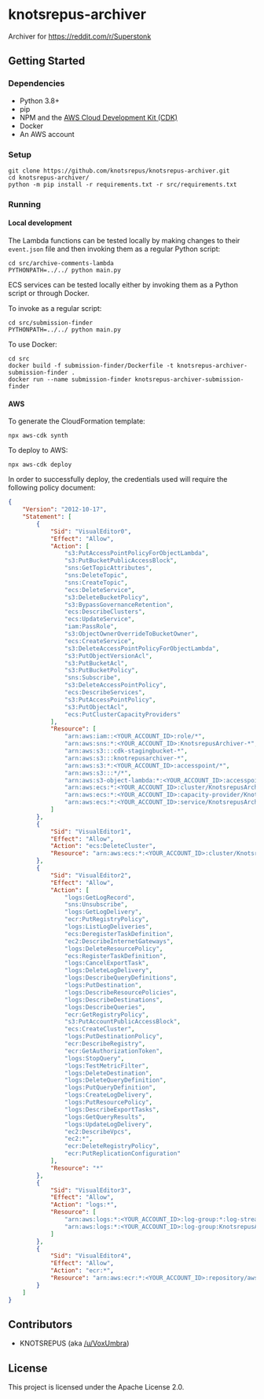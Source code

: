 # knotsrepus-archiver

Archiver for https://reddit.com/r/Superstonk

## Getting Started

### Dependencies

- Python 3.8+
- pip
- NPM and the [AWS Cloud Development Kit (CDK)](https://github.com/aws/aws-cdk)
- Docker
- An AWS account

### Setup

```shell
git clone https://github.com/knotsrepus/knotsrepus-archiver.git
cd knotsrepus-archiver/
python -m pip install -r requirements.txt -r src/requirements.txt
```

### Running

#### Local development
The Lambda functions can be tested locally by making changes to their `event.json` file and then
invoking them as a regular Python script:

```shell
cd src/archive-comments-lambda
PYTHONPATH=../../ python main.py 
```

ECS services can be tested locally either by invoking them as a Python script or through Docker.

To invoke as a regular script:

```shell
cd src/submission-finder
PYTHONPATH=../../ python main.py
```

To use Docker:

```shell
cd src
docker build -f submission-finder/Dockerfile -t knotsrepus-archiver-submission-finder .
docker run --name submission-finder knotsrepus-archiver-submission-finder
```

#### AWS
To generate the CloudFormation template:
```shell
npx aws-cdk synth
```

To deploy to AWS:
```shell
npx aws-cdk deploy
```

In order to successfully deploy, the credentials used will require the following policy document:

```json
{
    "Version": "2012-10-17",
    "Statement": [
        {
            "Sid": "VisualEditor0",
            "Effect": "Allow",
            "Action": [
                "s3:PutAccessPointPolicyForObjectLambda",
                "s3:PutBucketPublicAccessBlock",
                "sns:GetTopicAttributes",
                "sns:DeleteTopic",
                "sns:CreateTopic",
                "ecs:DeleteService",
                "s3:DeleteBucketPolicy",
                "s3:BypassGovernanceRetention",
                "ecs:DescribeClusters",
                "ecs:UpdateService",
                "iam:PassRole",
                "s3:ObjectOwnerOverrideToBucketOwner",
                "ecs:CreateService",
                "s3:DeleteAccessPointPolicyForObjectLambda",
                "s3:PutObjectVersionAcl",
                "s3:PutBucketAcl",
                "s3:PutBucketPolicy",
                "sns:Subscribe",
                "s3:DeleteAccessPointPolicy",
                "ecs:DescribeServices",
                "s3:PutAccessPointPolicy",
                "s3:PutObjectAcl",
                "ecs:PutClusterCapacityProviders"
            ],
            "Resource": [
                "arn:aws:iam::<YOUR_ACCOUNT_ID>:role/*",
                "arn:aws:sns:*:<YOUR_ACCOUNT_ID>:KnotsrepusArchiver-*",
                "arn:aws:s3:::cdk-stagingbucket-*",
                "arn:aws:s3:::knotrepusarchiver-*",
                "arn:aws:s3:*:<YOUR_ACCOUNT_ID>:accesspoint/*",
                "arn:aws:s3:::*/*",
                "arn:aws:s3-object-lambda:*:<YOUR_ACCOUNT_ID>:accesspoint/*",
                "arn:aws:ecs:*:<YOUR_ACCOUNT_ID>:cluster/KnotsrepusArchiver-*",
                "arn:aws:ecs:*:<YOUR_ACCOUNT_ID>:capacity-provider/KnotsrepusArchiver-*",
                "arn:aws:ecs:*:<YOUR_ACCOUNT_ID>:service/KnotsrepusArchiver-*"
            ]
        },
        {
            "Sid": "VisualEditor1",
            "Effect": "Allow",
            "Action": "ecs:DeleteCluster",
            "Resource": "arn:aws:ecs:*:<YOUR_ACCOUNT_ID>:cluster/KnotsrepusArchiver-*"
        },
        {
            "Sid": "VisualEditor2",
            "Effect": "Allow",
            "Action": [
                "logs:GetLogRecord",
                "sns:Unsubscribe",
                "logs:GetLogDelivery",
                "ecr:PutRegistryPolicy",
                "logs:ListLogDeliveries",
                "ecs:DeregisterTaskDefinition",
                "ec2:DescribeInternetGateways",
                "logs:DeleteResourcePolicy",
                "ecs:RegisterTaskDefinition",
                "logs:CancelExportTask",
                "logs:DeleteLogDelivery",
                "logs:DescribeQueryDefinitions",
                "logs:PutDestination",
                "logs:DescribeResourcePolicies",
                "logs:DescribeDestinations",
                "logs:DescribeQueries",
                "ecr:GetRegistryPolicy",
                "s3:PutAccountPublicAccessBlock",
                "ecs:CreateCluster",
                "logs:PutDestinationPolicy",
                "ecr:DescribeRegistry",
                "ecr:GetAuthorizationToken",
                "logs:StopQuery",
                "logs:TestMetricFilter",
                "logs:DeleteDestination",
                "logs:DeleteQueryDefinition",
                "logs:PutQueryDefinition",
                "logs:CreateLogDelivery",
                "logs:PutResourcePolicy",
                "logs:DescribeExportTasks",
                "logs:GetQueryResults",
                "logs:UpdateLogDelivery",
                "ec2:DescribeVpcs",
                "ec2:*",
                "ecr:DeleteRegistryPolicy",
                "ecr:PutReplicationConfiguration"
            ],
            "Resource": "*"
        },
        {
            "Sid": "VisualEditor3",
            "Effect": "Allow",
            "Action": "logs:*",
            "Resource": [
                "arn:aws:logs:*:<YOUR_ACCOUNT_ID>:log-group:*:log-stream:*",
                "arn:aws:logs:*:<YOUR_ACCOUNT_ID>:log-group:KnotsrepusArchiver-*"
            ]
        },
        {
            "Sid": "VisualEditor4",
            "Effect": "Allow",
            "Action": "ecr:*",
            "Resource": "arn:aws:ecr:*:<YOUR_ACCOUNT_ID>:repository/aws-cdk/assets"
        }
    ]
}
```

## Contributors

- KNOTSREPUS (aka [/u/VoxUmbra](https://reddit.com/u/VoxUmbra))

## License

This project is licensed under the Apache License 2.0.

